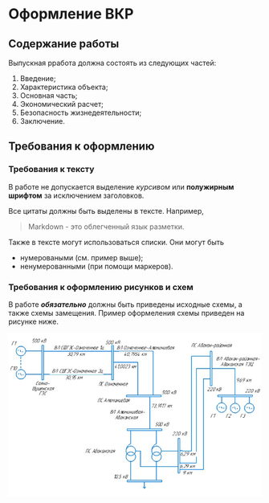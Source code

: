 # Оформление ВКР

## Содержание работы
Выпускная рработа должна состоять из следующих частей:

1. Введение;
2. Характеристика объекта;
3. Основная часть;
4. Экономический расчет;
5. Безопасность жизнедеятельности;
6. Заключение. 

## Требования к оформлению 
### Требования к тексту
В работе не допускается выделение *курсивом* или **полужирным шрифтом** за исключением заголовков. 

Все цитаты должны быть выделены в тексте. Например, 
> Markdown - это облегченный язык разметки. 

Также в тексте могут использоваться списки. Они могут быть
* нумероваными (см. пример выше);
* ненумерованными (при помощи маркеров). 

### Требования к оформлению рисунков и схем
В работе ***обязательно*** должны быть приведены исходные схемы, а также схемы замещения. Пример оформеления схемы приведен на рисунке ниже.

![Seti](/Seti.jpg)